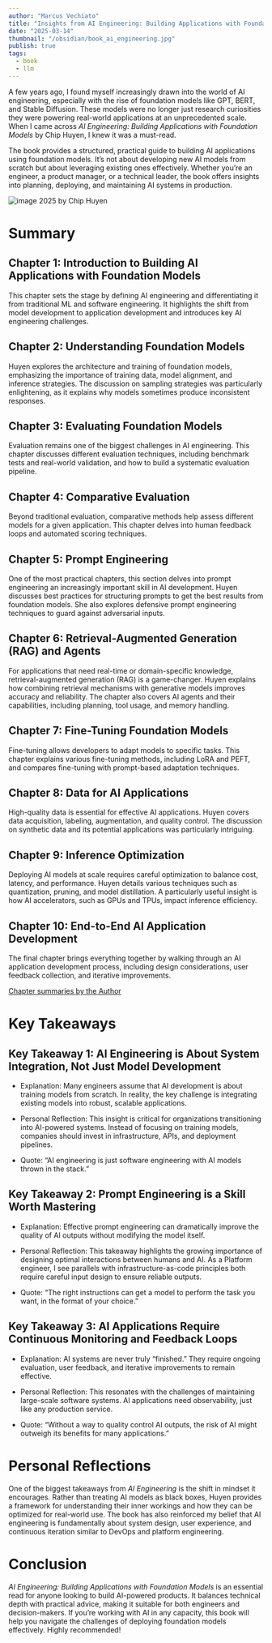 ```yaml
---
author: "Marcus Vechiato"
title: "Insights from AI Engineering: Building Applications with Foundation Models"
date: "2025-03-14"
thumbnail: "/obsidian/book_ai_engineering.jpg"
publish: true
tags:
  - book
  - llm
--- 
```


A few years ago, I found myself increasingly drawn into the world of AI engineering, especially with the rise of foundation models like GPT, BERT, and Stable Diffusion. These models were no longer just research curiosities they were powering real-world applications at an unprecedented scale. When I came across _AI Engineering: Building Applications with Foundation Models_ by Chip Huyen, I knew it was a must-read.

The book provides a structured, practical guide to building AI applications using foundation models. It’s not about developing new AI models from scratch but about leveraging existing ones effectively. Whether you’re an engineer, a product manager, or a technical leader, the book offers insights into planning, deploying, and maintaining AI systems in production.

![image](/obsidian/book_ai_engineering.jpg)
2025 by  Chip Huyen

# **Summary**

## **Chapter 1: Introduction to Building AI Applications with Foundation Models**

This chapter sets the stage by defining AI engineering and differentiating it from traditional ML and software engineering. It highlights the shift from model development to application development and introduces key AI engineering challenges.

## **Chapter 2: Understanding Foundation Models**

Huyen explores the architecture and training of foundation models, emphasizing the importance of training data, model alignment, and inference strategies. The discussion on sampling strategies was particularly enlightening, as it explains why models sometimes produce inconsistent responses.

## **Chapter 3: Evaluating Foundation Models**

Evaluation remains one of the biggest challenges in AI engineering. This chapter discusses different evaluation techniques, including benchmark tests and real-world validation, and how to build a systematic evaluation pipeline.

## **Chapter 4: Comparative Evaluation**

Beyond traditional evaluation, comparative methods help assess different models for a given application. This chapter delves into human feedback loops and automated scoring techniques.

## **Chapter 5: Prompt Engineering**

One of the most practical chapters, this section delves into prompt engineering an increasingly important skill in AI development. Huyen discusses best practices for structuring prompts to get the best results from foundation models. She also explores defensive prompt engineering techniques to guard against adversarial inputs.

## **Chapter 6: Retrieval-Augmented Generation (RAG) and Agents**

For applications that need real-time or domain-specific knowledge, retrieval-augmented generation (RAG) is a game-changer. Huyen explains how combining retrieval mechanisms with generative models improves accuracy and reliability. The chapter also covers AI agents and their capabilities, including planning, tool usage, and memory handling.

## **Chapter 7: Fine-Tuning Foundation Models**

Fine-tuning allows developers to adapt models to specific tasks. This chapter explains various fine-tuning methods, including LoRA and PEFT, and compares fine-tuning with prompt-based adaptation techniques.

## **Chapter 8: Data for AI Applications**

High-quality data is essential for effective AI applications. Huyen covers data acquisition, labeling, augmentation, and quality control. The discussion on synthetic data and its potential applications was particularly intriguing.

## **Chapter 9: Inference Optimization**

Deploying AI models at scale requires careful optimization to balance cost, latency, and performance. Huyen details various techniques such as quantization, pruning, and model distillation. A particularly useful insight is how AI accelerators, such as GPUs and TPUs, impact inference efficiency.

## **Chapter 10: End-to-End AI Application Development**

The final chapter brings everything together by walking through an AI application development process, including design considerations, user feedback collection, and iterative improvements.

[Chapter summaries by the Author](https://github.com/chiphuyen/aie-book/blob/main/chapter-summaries.md)

# **Key Takeaways**

## **Key Takeaway 1: AI Engineering is About System Integration, Not Just Model Development**

- Explanation: Many engineers assume that AI development is about training models from scratch. In reality, the key challenge is integrating existing models into robust, scalable applications.
    
- Personal Reflection: This insight is critical for organizations transitioning into AI-powered systems. Instead of focusing on training models, companies should invest in infrastructure, APIs, and deployment pipelines.
    
- Quote: “AI engineering is just software engineering with AI models thrown in the stack.” 

    

## **Key Takeaway 2: Prompt Engineering is a Skill Worth Mastering**

- Explanation: Effective prompt engineering can dramatically improve the quality of AI outputs without modifying the model itself.
    
- Personal Reflection: This takeaway highlights the growing importance of designing optimal interactions between humans and AI. As a Platform engineer, I see parallels with infrastructure-as-code principles both require careful input design to ensure reliable outputs.
    
- Quote: “The right instructions can get a model to perform the task you want, in the format of your choice.” 
    

## **Key Takeaway 3: AI Applications Require Continuous Monitoring and Feedback Loops**

- Explanation: AI systems are never truly “finished.” They require ongoing evaluation, user feedback, and iterative improvements to remain effective.
    
- Personal Reflection: This resonates with the challenges of maintaining large-scale software systems. AI applications need observability, just like any production service.
    
- Quote: “Without a way to quality control AI outputs, the risk of AI might outweigh its benefits for many applications.” 
    

# **Personal Reflections**

One of the biggest takeaways from _AI Engineering_ is the shift in mindset it encourages. Rather than treating AI models as black boxes, Huyen provides a framework for understanding their inner workings and how they can be optimized for real-world use. The book has also reinforced my belief that AI engineering is fundamentally about system design, user experience, and continuous iteration similar to DevOps and platform engineering.

# **Conclusion**

_AI Engineering: Building Applications with Foundation Models_ is an essential read for anyone looking to build AI-powered products. It balances technical depth with practical advice, making it suitable for both engineers and decision-makers. If you’re working with AI in any capacity, this book will help you navigate the challenges of deploying foundation models effectively. Highly recommended!